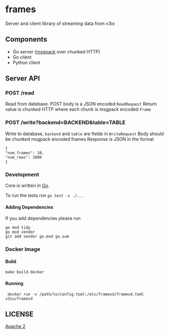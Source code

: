 # frames

Server and client library of streaming data from v3io

## Components

- Go server ([msgpack][msgpack] over chunked HTTP)
- Go client
- Python client

[msgpack]: https://msgpack.org/

## Server API

### POST /read

Read from database. POST body is a JSON encoded `ReadRequest`
Return value is chunked HTTP where each chunk is msgpack encoded `Frame`

### POST /write?backend=BACKEND&table=TABLE

Write to database, `backend` and `table` are fields in `WriteRequest`
Body should be chunked msgpack encoded frames
Response is JSON in the format

    {
	"num_frames": 10,
	"num_rows": 1000
    }

### Development

Core is written in [Go](https://golang.org/).

To run the tests run `go test -v ./...`

#### Adding Dependencies

If you add dependencies please run

    go mod tidy
    go mod vendor
    git add vendor go.mod go.sum

### Docker Image

#### Build

    make build-docker

#### Running

     docker run -v /path/to/config.toml:/etc/framesd/framesd.toml v3io/framesd

## LICENSE

[Apache 2](LICENSE)
